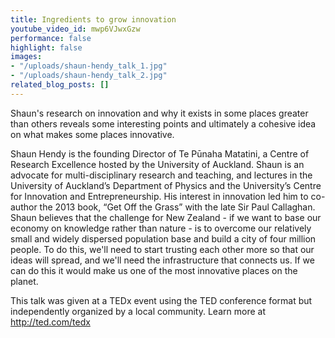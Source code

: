 ```yaml
---
title: Ingredients to grow innovation
youtube_video_id: mwp6VJwxGzw
performance: false
highlight: false
images:
- "/uploads/shaun-hendy_talk_1.jpg"
- "/uploads/shaun-hendy_talk_2.jpg"
related_blog_posts: []
---
```


Shaun's research on innovation and why it exists in some places greater than others reveals some interesting points and ultimately a  cohesive idea on what makes some places innovative.

Shaun Hendy is the founding Director of Te Pūnaha Matatini, a Centre of Research Excellence hosted by the University of Auckland. Shaun is an advocate for multi-disciplinary research and teaching, and lectures in the University of Auckland’s Department of Physics and the University’s Centre for Innovation and Entrepreneurship. His interest in innovation led him to co-author the 2013 book, “Get Off the Grass” with the late Sir Paul Callaghan. Shaun believes that the challenge for New Zealand - if we want to base our economy on knowledge rather than nature - is to overcome our relatively small and widely dispersed population base and build a city of four million people. To do this, we'll need to start trusting each other more so that our ideas will spread, and we'll need the infrastructure that connects us. If we can do this it would make us one of the most innovative places on the planet.

This talk was given at a TEDx event using the TED conference format but independently organized by a local community. Learn more at http://ted.com/tedx
